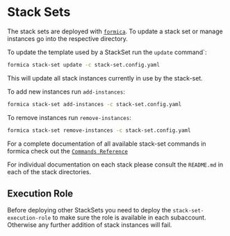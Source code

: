 # Stack Sets

The stack sets are deployed with [`formica`](https://theserverlessway.com/tools/formica/). To update a stack set or manage instances go into the respective directory. 

To update the template used by a StackSet run the `update` command`:

```bash
formica stack-set update -c stack-set.config.yaml
``` 

This will update all stack instances currently in use by the stack-set.

To add new instances run `add-instances`:

```bash
formica stack-set add-instances -c stack-set.config.yaml
``` 

To remove instances run `remove-instances`:

```bash
formica stack-set remove-instances -c stack-set.config.yaml
``` 

For a complete documentation of all available stack-set commands in formica check out the [`Commands Reference`](https://theserverlessway.com/tools/formica/commands/)

For individual documentation on each stack please consult the `README.md` in each of the stack directories.

## Execution Role

Before deploying other StackSets you need to deploy the `stack-set-execution-role` to make sure the role is available in each subaccount. Otherwise any further addition of stack instances will fail.
